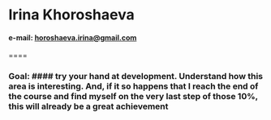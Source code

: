 # Irina Khoroshaeva
#### e-mail: horoshaeva.irina@gmail.com
====

###  Goal:  ####  try your hand at development. Understand how this area is interesting. And, if it so happens that I reach the end of the course and find myself on the very last step of those 10%, this will already be a great achievement
